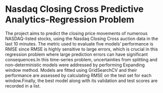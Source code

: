# Nasdaq Closing Cross Predictive Analytics-Regression Problem

The project aims to predict the closing price movements of numerous NASDAQ-listed stocks, using the Nasdaq Closing Cross auction data in the last 10 minutes. The metric used to evaluate five models’ performance is RMSE since RMSE is highly sensitive to large errors, which is crucial in this regression problem where large prediction errors can have significant consequences.In this time-series problem, uncertainties from splitting and non-deterministic models were addressed by performing Expanding window method. Models are fitted using GridSearchCV and their performance are assessed by calculating RMSE on the test set for each window.Finally, the best model along with its validation and test scores are recorded in a list.
